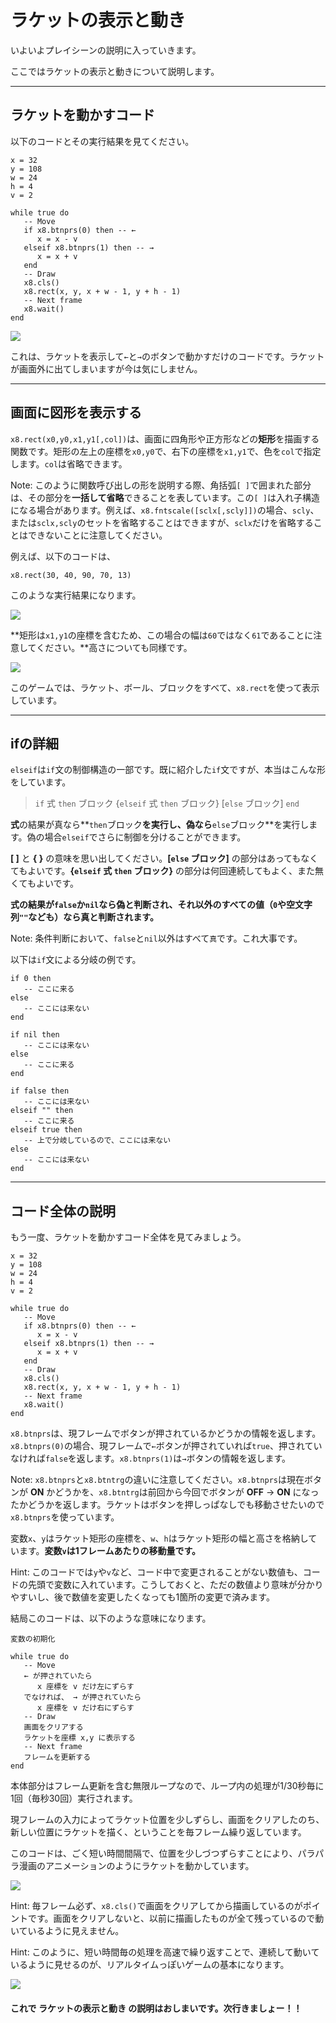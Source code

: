 # ラケットの表示と動き

いよいよプレイシーンの説明に入っていきます。

ここではラケットの表示と動きについて説明します。

---

## ラケットを動かすコード

以下のコードとその実行結果を見てください。

```
x = 32
y = 108
w = 24
h = 4
v = 2

while true do
   -- Move
   if x8.btnprs(0) then -- ←
      x = x - v
   elseif x8.btnprs(1) then -- →
      x = x + v
   end
   -- Draw
   x8.cls()
   x8.rect(x, y, x + w - 1, y + h - 1)
   -- Next frame
   x8.wait()
end
```

![](imgs/tutorial_01/x8_tuto_01_racket.gif)

これは、ラケットを表示して`←`と`→`のボタンで動かすだけのコードです。ラケットが画面外に出てしまいますが今は気にしません。

---

## 画面に図形を表示する

`x8.rect(x0,y0,x1,y1[,col])`は、画面に四角形や正方形などの**矩形**を描画する関数です。矩形の左上の座標を`x0,y0`で、右下の座標を`x1,y1`で、色を`col`で指定します。`col`は省略できます。

Note: このように関数呼び出しの形を説明する際、角括弧`[ ]`で囲まれた部分は、その部分を**一括して省略**できることを表しています。この`[ ]`は入れ子構造になる場合があります。例えば、`x8.fntscale([sclx[,scly]])`の場合、`scly`、または`sclx,scly`のセットを省略することはできますが、`sclx`だけを省略することはできないことに注意してください。

例えば、以下のコードは、

```
x8.rect(30, 40, 90, 70, 13)
```

このような実行結果になります。

![](imgs/tutorial_01/x8_tuto_01_rect.jpg)

**矩形は`x1,y1`の座標を含むため、この場合の幅は`60`ではなく`61`であることに注意してください。**高さについても同様です。

![](imgs/tutorial_01/x8_tuto_01_rect_desc.jpg)

このゲームでは、ラケット、ボール、ブロックをすべて、`x8.rect`を使って表示しています。

---

## ifの詳細

`elseif`は`if`文の制御構造の一部です。既に紹介した`if`文ですが、本当はこんな形をしています。

> `if` 式 `then` ブロック {`elseif` 式 `then` ブロック} [`else` ブロック] `end`

**式**の結果が真なら**`then`ブロック**を実行し、偽なら**`else`ブロック**を実行します。偽の場合`elseif`でさらに制御を分けることができます。

**[ ]** と **{ }** の意味を思い出してください。**[`else` ブロック]** の部分はあってもなくてもよいです。**{`elseif` 式 `then` ブロック}** の部分は何回連続してもよく、また無くてもよいです。

**式の結果が`false`か`nil`なら偽と判断され、それ以外のすべての値（`0`や空文字列`""`なども）なら真と判断されます。**

Note: 条件判断において、`false`と`nil`以外はすべて`真`です。これ大事です。

以下は`if`文による分岐の例です。

```
if 0 then
   -- ここに来る
else
   -- ここには来ない
end

if nil then
   -- ここには来ない
else
   -- ここに来る
end

if false then
   -- ここには来ない
elseif "" then
   -- ここに来る
elseif true then
   -- 上で分岐しているので、ここには来ない
else
   -- ここには来ない
end
```

---

## コード全体の説明

もう一度、ラケットを動かすコード全体を見てみましょう。

```
x = 32
y = 108
w = 24
h = 4
v = 2

while true do
   -- Move
   if x8.btnprs(0) then -- ←
      x = x - v
   elseif x8.btnprs(1) then -- →
      x = x + v
   end
   -- Draw
   x8.cls()
   x8.rect(x, y, x + w - 1, y + h - 1)
   -- Next frame
   x8.wait()
end
```

`x8.btnprs`は、現フレームでボタンが押されているかどうかの情報を返します。`x8.btnprs(0)`の場合、現フレームで`←`ボタンが押されていれば`true`、押されていなければ`false`を返します。`x8.btnprs(1)`は`→`ボタンの情報を返します。

Note: `x8.btnprs`と`x8.btntrg`の違いに注意してください。`x8.btnprs`は現在ボタンが **ON** かどうかを、`x8.btntrg`は前回から今回でボタンが **OFF** → **ON** になったかどうかを返します。ラケットはボタンを押しっぱなしでも移動させたいので`x8.btnprs`を使っています。

変数`x`、`y`はラケット矩形の座標を、`w`、`h`はラケット矩形の幅と高さを格納しています。**変数`v`は1フレームあたりの移動量です。**

Hint: このコードでは`y`や`v`など、コード中で変更されることがない数値も、コードの先頭で変数に入れています。こうしておくと、ただの数値より意味が分かりやすいし、後で数値を変更したくなっても1箇所の変更で済みます。


結局このコードは、以下のような意味になります。

```
変数の初期化

while true do
   -- Move
   ← が押されていたら
      x 座標を v だけ左にずらす
   でなければ、 → が押されていたら
      x 座標を v だけ右にずらす
   -- Draw
   画面をクリアする
   ラケットを座標 x,y に表示する
   -- Next frame
   フレームを更新する
end
```

本体部分はフレーム更新を含む無限ループなので、ループ内の処理が1/30秒毎に1回（毎秒30回）実行されます。

現フレームの入力によってラケット位置を少しずらし、画面をクリアしたのち、新しい位置にラケットを描く、ということを毎フレーム繰り返しています。

このコードは、ごく短い時間間隔で、位置を少しづつずらすことにより、パラパラ漫画のアニメーションのようにラケットを動かしています。

![](imgs/tutorial_01/x8_tuto_01_racket_move.gif)

Hint: 毎フレーム必ず、`x8.cls()`で画面をクリアしてから描画しているのがポイントです。画面をクリアしないと、以前に描画したものが全て残っているので動いているように見えません。

Hint: このように、短い時間毎の処理を高速で繰り返すことで、連続して動いているように見せるのが、リアルタイムっぽいゲームの基本になります。

![](imgs/tutorial_01/x8_tuto_01_racket.gif)

#### これで **ラケットの表示と動き** の説明はおしまいです。次行きましょー！！
